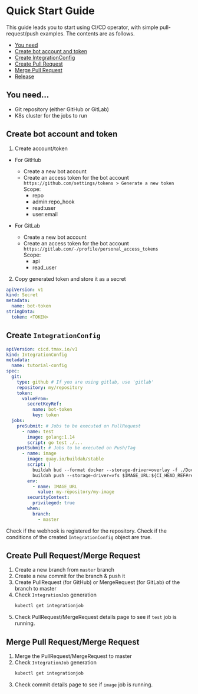 # Quick Start Guide

This guide leads you to start using CI/CD operator, with simple pull-request/push examples.
The contents are as follows.

* [You need](#you-need)
* [Create bot account and token](#create-bot-account-and-token)
* [Create IntegrationConfig](#create-integrationconfig)
* [Create Pull Request](#create-pull-request)
* [Merge Pull Request](#merge-pull-request)
* [Release](#release)

## You need...
- Git repository (either GitHub or GitLab)
- K8s cluster for the jobs to run

## Create bot account and token
1. Create account/token
- For GitHub  
  - Create a new bot account
  - Create an access token for the bot account  
    `https://github.com/settings/tokens > Generate a new token`  
    Scope:
    * repo
    * admin:repo_hook
    * read:user
    * user:email

- For GitLab
    - Create a new bot account
    - Create an access token for the bot account
      `https://gitlab.com/-/profile/personal_access_tokens`  
      Scope:
      * api
      * read_user

2. Copy generated token and store it as a secret
```yaml
apiVersion: v1
kind: Secret
metadata:
  name: bot-token
stringData:
  token: <TOKEN>
```

## Create `IntegrationConfig`
```yaml
apiVersion: cicd.tmax.io/v1
kind: IntegrationConfig
metadata:
  name: tutorial-config
spec:
  git:
    type: github # If you are using gitlab, use 'gitlab'
    repository: my/repository
    token:
      valueFrom:
        secretKeyRef:
          name: bot-token
          key: token
  jobs:
    preSubmit: # Jobs to be executed on PullRequest
      - name: test
        image: golang:1.14
        script: go test ./...
    postSubmit: # Jobs to be executed on Push/Tag
      - name: image
        image: quay.io/buildah/stable
        script: |
          buildah bud --format docker --storage-driver=overlay -f ./Dockerfile -t $IMAGE_URL:${CI_HEAD_REF#refs/tags/} .
          buildah push --storage-driver=vfs $IMAGE_URL:${CI_HEAD_REF#refs/tags/} docker://$IMAGE_URL:${CI_HEAD_REF#refs/tags/}
        env:
          - name: IMAGE_URL
            value: my-repository/my-image
        securityContext:
          privileged: true
        when:
          branch:
            - master
```

Check if the webhook is registered for the repository.
Check if the conditions of the created `IntegrationConfig` object are true.

## Create Pull Request/Merge Request
1. Create a new branch from `master` branch
2. Create a new commit for the branch & push it
3. Create PullRequest (for GitHub) or MergeRequest (for GitLab) of the branch to master
4. Check `IntegrationJob` generation
   ```bash
   kubectl get integrationjob
   ```
5. Check PullRequest/MergeRequest details page to see if `test` job is running.

## Merge Pull Request/Merge Request
1. Merge the PullRequest/MergeRequest to master
2. Check `IntegrationJob` generation
   ```bash
   kubectl get integrationjob
   ```
3. Check commit details page to see if `image` job is running.
